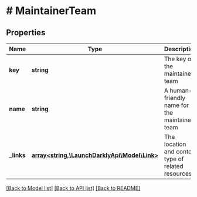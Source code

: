 # # MaintainerTeam

## Properties

Name | Type | Description | Notes
------------ | ------------- | ------------- | -------------
**key** | **string** | The key of the maintainer team |
**name** | **string** | A human-friendly name for the maintainer team |
**_links** | [**array<string,\LaunchDarklyApi\Model\Link>**](Link.md) | The location and content type of related resources | [optional]

[[Back to Model list]](../../README.md#models) [[Back to API list]](../../README.md#endpoints) [[Back to README]](../../README.md)
